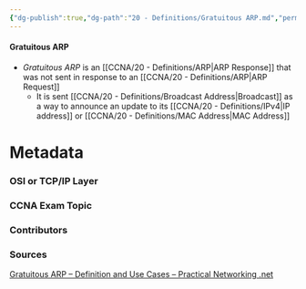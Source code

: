 ```yaml
---
{"dg-publish":true,"dg-path":"20 - Definitions/Gratuitous ARP.md","permalink":"/20-definitions/gratuitous-arp/","tags":["defs_ccna"]}
---
```


#### Gratuitous ARP
- *Gratuitous ARP* is an [[CCNA/20 - Definitions/ARP\|ARP Response]] that was not sent in response to an [[CCNA/20 - Definitions/ARP\|ARP Request]]
	- It is sent [[CCNA/20 - Definitions/Broadcast Address\|Broadcast]] as a way to announce an update to its [[CCNA/20 - Definitions/IPv4\|IP address]] or [[CCNA/20 - Definitions/MAC Address\|MAC Address]]







# Metadata
### OSI or TCP/IP Layer

### CCNA Exam Topic

### Contributors

### Sources
[Gratuitous ARP – Definition and Use Cases – Practical Networking .net](https://www.practicalnetworking.net/series/arp/gratuitous-arp/)
